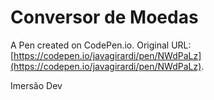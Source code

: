 # Conversor de Moedas

A Pen created on CodePen.io. Original URL: [https://codepen.io/javagirardi/pen/NWdPaLz](https://codepen.io/javagirardi/pen/NWdPaLz).

Imersão Dev
